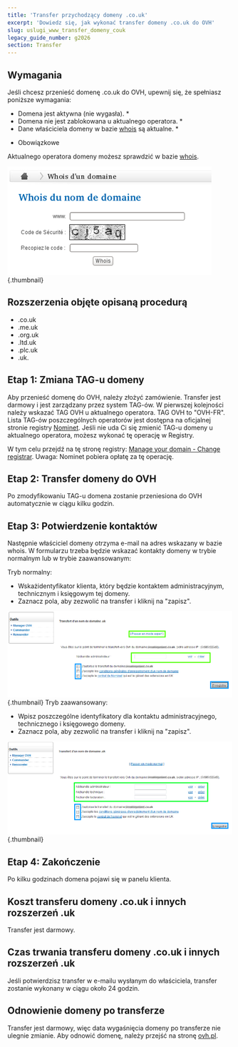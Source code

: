 ```yaml
---
title: 'Transfer przychodzący domeny .co.uk'
excerpt: 'Dowiedz się, jak wykonać transfer domeny .co.uk do OVH'
slug: uslugi_www_transfer_domeny_couk
legacy_guide_number: g2026
section: Transfer
---
```


## Wymagania
Jeśli chcesz przenieść domenę .co.uk do OVH, upewnij się, że spełniasz poniższe wymagania:


- Domena jest aktywna (nie wygasła). *
- Domena nie jest zablokowana u aktualnego operatora. *
- Dane właściciela domeny w bazie [whois](https://www.ovh.pl/cgi-bin/whois.pl) są aktualne. *

* Obowiązkowe


Aktualnego operatora domeny możesz sprawdzić w bazie [whois](https://www.ovh.pl/cgi-bin/whois.pl).

![](images/img_3485.jpg){.thumbnail}


## Rozszerzenia objęte opisaną procedurą

- .co.uk
- .me.uk
- .org.uk
- .ltd.uk
- .plc.uk
- .uk.




## Etap 1: Zmiana TAG-u domeny
Aby przenieść domenę do OVH, należy złożyć zamówienie. Transfer jest darmowy i jest zarządzany przez system TAG-ów.
W pierwszej kolejności należy wskazać TAG OVH u aktualnego operatora. 
TAG OVH to "OVH-FR".
Lista TAG-ów poszczególnych operatorów jest dostępna na oficjalnej stronie registry [Nominet](http://www.nominet.uk/registrar-list).
Jeśli nie uda Ci się zmienić TAG-u domeny u aktualnego operatora, możesz wykonać tę operację w Registry.

W tym celu przejdź na tę stronę registry: [Manage your domain - Change registrar](http://www.nominet.org.uk/uk-domain-names/manage-your-domain/change-registrar).
Uwaga: Nominet pobiera opłatę za tę operację.


## Etap 2: Transfer domeny do OVH
Po zmodyfikowaniu TAG-u domena zostanie przeniesiona do OVH automatycznie w ciągu kilku godzin.


## Etap 3: Potwierdzenie kontaktów
Następnie właściciel domeny otrzyma e-mail na adres wskazany w bazie whois. 
W formularzu trzeba będzie wskazać kontakty domeny w trybie normalnym lub w trybie zaawansowanym:

Tryb normalny:

- Wskażidentyfikator klienta, który będzie kontaktem administracyjnym, technicznym i księgowym tej domeny.
- Zaznacz pola, aby zezwolić na transfer i kliknij na "zapisz".



![](images/img_3487.jpg){.thumbnail}
Tryb zaawansowany:

- Wpisz poszczególne identyfikatory dla kontaktu administracyjnego, technicznego i księgowego domeny.
- Zaznacz pola, aby zezwolić na transfer i kliknij na "zapisz".



![](images/img_3486.jpg){.thumbnail}


## Etap 4: Zakończenie
Po kilku godzinach domena pojawi się w panelu klienta.


## Koszt transferu domeny .co.uk i innych rozszerzeń .uk
Transfer jest darmowy.


## Czas trwania transferu domeny .co.uk i innych rozszerzeń .uk
Jeśli potwierdzisz transfer w e-mailu wysłanym do właściciela, transfer zostanie wykonany w ciągu około 24 godzin.


## Odnowienie domeny po transferze
Transfer jest darmowy, więc data wygaśnięcia domeny po transferze nie ulegnie zmianie. Aby odnowić domenę, należy przejść na stronę [ovh.pl](https://www.ovh.pl).

